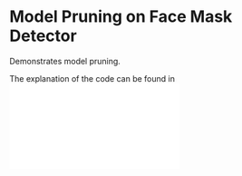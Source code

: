 # Model Pruning on Face Mask Detector
 Demonstrates model pruning.
 
 The explanation of the code can be found in ![Task6.pdf](/Task6.pdf)
